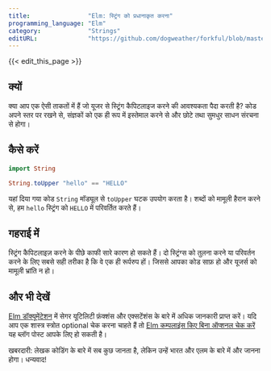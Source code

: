 ```yaml
---
title:                "Elm: स्ट्रिंग को प्रधानाकृत करना"
programming_language: "Elm"
category:             "Strings"
editURL:              "https://github.com/dogweather/forkful/blob/master/content/hi/elm/capitalizing-a-string.md"
---
```


{{< edit_this_page >}}

## क्यों

क्या आप एक ऐसी ताकतों में हैं जो यूजर से स्ट्रिंग कैपिटलाइज करने की आवश्यकता पैदा करती है? कोड अपने स्तर पर रखने से, संज्ञकों को एक ही रूप में इस्तेमाल करने से और छोटे तथा सुमधुर साधन संरचना से होगा।

## कैसे करें

```elm
import String

String.toUpper "hello" == "HELLO"
```

यहां दिया गया कोड `String` मॉड्यूल से `toUpper` घटक उपयोग करता है। शब्दों को मामूली हैरान करने से, हम `hello` स्ट्रिंग को `HELLO` में परिवर्तित करते हैं।

## गहराई में

स्ट्रिंग कैपिटलाइज़ करने के पीछे काफी सारे कारण हो सकते हैं। दो स्ट्रिंग्स को तुलना करने या परिवर्तन करने के लिए सबसे सही तरीका है कि वे एक ही रूर्परुप हों। जिससे आपका कोड साफ़ हो और यूजर्स को मामूली भ्रांति न हो।

## और भी देखें

[Elm डॉक्यूमेंटेशन](https://elm-lang.org/docs) में सेगर यूटिलिटी फ़ंक्शंस और एक्सटेंशंस के बारे में अधिक जानकारी प्राप्त करें। यदि आप एक शास्त्र स्त्रोत optional चेक करना चाहते हैं तो [Elm कम्पलाइंस किए बिना ऑप्शनल चेक करें](https://korban.net/elm/how-to-use-elm-correctly/#write-safe-and-reliable-code-using-the-compiler) यह ब्लॉग पोस्ट आपके लिए हो सकती है।

खबरदारी: लेखक कोडिंग के बारे में सब कुछ जानता है, लेकिन उन्हें भारत और एलम के बारे में और जानना होगा। धन्यवाद!